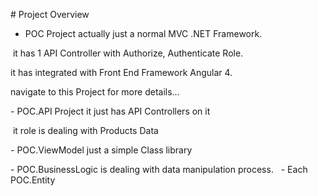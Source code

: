 # Project Overview
 
- POC Project actually just a normal MVC .NET Framework.

  it has 1 API Controller with Authorize, Authenticate Role.
  
  it has integrated with Front End Framework Angular 4.
  
  navigate to this Project for more details...
  
- POC.API Project it just has API Controllers on it

  it role is dealing with Products Data
  
- POC.ViewModel just a simple Class library

- POC.BusinessLogic is dealing with data manipulation process.
 
- Each POC.Entity

